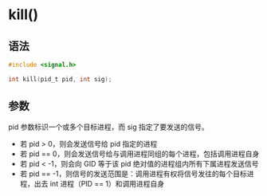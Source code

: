# kill()

## 语法

```c
#include <signal.h>

int kill(pid_t pid, int sig);
```

## 参数

pid 参数标识一个或多个目标进程，而 sig 指定了要发送的信号。

* 若 pid > 0，则会发送信号给 pid 指定的进程
* 若 pid == 0，则会发送信号给与调用进程同组的每个进程，包括调用进程自身
* 若 pid < -1，则会向 GID 等于该 pid 绝对值的进程组内所有下属进程发送信号
* 若 pid == -1，则信号的发送范围是：调用进程有权将信号发往的每个目标进程，出去 int 进程（PID == 1）和调用进程自身